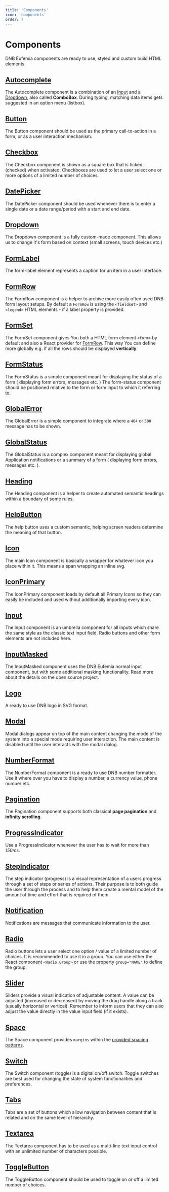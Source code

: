 ```yaml
---
title: 'Components'
icon: 'components'
order: 7
---
```


# Components

DNB Eufemia components are ready to use, styled and custom build HTML elements.

## [Autocomplete](/uilib/components/autocomplete)

The Autocomplete component is a combination of an [Input](/uilib/components/input) and a [Dropdown](/uilib/components/dropdown), also called **ComboBox**. During typing, matching data items gets suggested in an option menu (listbox).

## [Button](/uilib/components/button)

The Button component should be used as the primary call-to-action in a form, or as a user interaction mechanism.

## [Checkbox](/uilib/components/checkbox)

The Checkbox component is shown as a square box that is ticked (checked) when activated.
Checkboxes are used to let a user select one or more options of a limited number of choices.

## [DatePicker](/uilib/components/date-picker)

The DatePicker component should be used whenever there is to enter a single date or a date range/period with a start and end date.

## [Dropdown](/uilib/components/dropdown)

The Dropdown component is a fully custom-made component. This allows us to change it's form based on context (small screens, touch devices etc.)

## [FormLabel](/uilib/components/form-label)

The form-label element represents a caption for an item in a user interface.

## [FormRow](/uilib/components/form-row)

The FormRow component is a helper to archive more easily often used DNB form layout setups. By default a `FormRow` is using the `<fieldset>` and `<legend>` HTML elements - if a label property is provided.

## [FormSet](/uilib/components/form-set)

The FormSet component gives You both a HTML form element `<form>` by default and also a React provider for [FormRow](/uilib/components/form-row). This way You can define more globally e.g. if all the rows should be displayed **vertically**.

## [FormStatus](/uilib/components/form-status)

The FormStatus is a simple component meant for displaying the status of a form ( displaying form errors, messages etc. ) The form-status component should be positioned relative to the form or form input to which it referring to.

## [GlobalError](/uilib/components/global-error)

The GlobalError is a simple component to integrate where a `404` or `500` message has to be shown.

## [GlobalStatus](/uilib/components/global-status)

The GlobalStatus is a complex component meant for displaying global Application notifications or a summary of a form ( displaying form errors, messages etc. ).

## [Heading](/uilib/components/heading)

The Heading component is a helper to create automated semantic headings within a boundary of some rules.

## [HelpButton](/uilib/components/help-button)

The help button uses a custom semantic, helping screen readers determine the meaning of that button.

## [Icon](/uilib/components/icon)

The main Icon component is basically a wrapper for whatever icon you place within it. This means a span wrapping an inline svg.

## [IconPrimary](/uilib/components/icon-primary)

The IconPrimary component loads by default all Primary Icons so they can easily be included and used without additionally importing every icon.

## [Input](/uilib/components/input)

The input component is an umbrella component for all inputs which share the same style as the classic text input field. Radio buttons and other form elements are not included here.

## [InputMasked](/uilib/components/input-masked)

The InputMasked component uses the DNB Eufemia normal input component, but with some additional masking functionality. Read more about the details on the open source project.

## [Logo](/uilib/components/logo)

A ready to use DNB logo in SVG format.

## [Modal](/uilib/components/modal)

Modal dialogs appear on top of the main content changing the mode of the system into a special mode requiring user interaction. The main content is disabled until the user interacts with the modal dialog.

## [NumberFormat](/uilib/components/number-format)

The NumberFormat component is a ready to use DNB number formatter. Use it where over you have to display a number, a currency value, phone number etc.

## [Pagination](/uilib/components/pagination)

The Pagination component supports both classical **page pagination** and **infinity scrolling**.

## [ProgressIndicator](/uilib/components/progress-indicator)

Use a ProgressIndicator whenever the user has to wait for more than _150ms_.

## [StepIndicator](/uilib/components/step-indicator)

The step indicator (progress) is a visual representation of a users progress through a set of steps or series of actions. Their purpose is to both guide the user through the process and to help them create a mental model of the amount of time and effort that is required of them.

## [Notification](/uilib/components/notification)

Notifications are messages that communicate information to the user.

## [Radio](/uilib/components/radio)

Radio buttons lets a user select one option / value of a limited number of choices. It is recommended to use it in a group. You can use either the React component `<Radio.Group>` or use the property `group="NAME"` to define the group.

## [Slider](/uilib/components/slider)

Sliders provide a visual indication of adjustable content. A value can be adjusted (increased or decreased) by moving the drag handle along a track (usually horizontal or vertical). Remember to inform users that they can also adjust the value directly in the value input field (if it exists).

## [Space](/uilib/components/space)

The Space component provides `margins` within the [provided spacing patterns](/uilib/usage/layout/spacing#spacing-helpers).

## [Switch](/uilib/components/switch)

The Switch component (toggle) is a digital on/off switch. Toggle switches are best used for changing the state of system functionalities and preferences.

## [Tabs](/uilib/components/tabs)

Tabs are a set of buttons which allow navigation between content that is related and on the same level of hierarchy.

## [Textarea](/uilib/components/textarea)

The Textarea component has to be used as a multi-line text input control with an unlimited number of characters possible.

## [ToggleButton](/uilib/components/toggle-button)

The ToggleButton component should be used to toggle on or off a limited number of choices.
